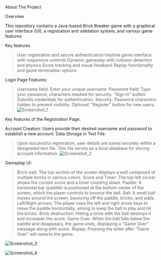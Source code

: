 About The Project 

Overview

This repository contains a Java-based Brick Breaker game with a graphical user interface (UI), a registration and validation system, and various game features.

Key features

> User registration and secure authentication
> Intuitive game interface with responsive controls
> Dynamic gameplay with collision detection and physics
> Score tracking and visual feedback
> Replay functionality and game termination options

Login Page Features:
> Username field: Enter your unique username.
> Password field: Type your password, characters masked for security.
> "Sign In" button: Submits credentials for authentication.
> Security: Password characters hidden  to prevent visibility.
> Optional: "Register" button for new users.
![Screenshot_1](https://github.com/Prince-kumar27/CSE310-JavaProject/assets/111684530/61883f95-240c-4775-9a90-3b39bb3f45ec)


Key features of the Registration Page:

Account Creation:
Users provide their desired username and password to establish a new account.
Data Storage in Text File:
> Upon successful registration, user details are saved securely within a designated text file.
> This file serves as a local database for storing account information.
![Screenshot_2](https://github.com/Prince-kumar27/CSE310-JavaProject/assets/111684530/fcbacba8-9ff1-498f-8c4b-cd18e6985382)

Gameplay UI:

> Brick wall: The top section of the screen displays a wall composed of multiple bricks in various colors.
> Score and Timer: The top left corner shows the current score and a timer counting down.
> Paddle: A horizontal bar (paddle) is positioned at the bottom center of the screen, which the player controls to bounce the ball.
> Ball: A small ball moves around the screen, bouncing off the paddle, bricks, and walls.
> Left/Right arrows: The player uses the left and right arrow keys to move the paddle horizontally, aiming to keep the ball in play and hit the bricks.
> Brick destruction: Hitting a brick with the ball destroys it and increases the score.
> Game Over: When the ball falls below the paddle and disappears, the game ends, displaying a "Game Over" message along with score.
> Replay: Pressing the enter after "Game Over" will restarts the game.

![Screenshot_3](https://github.com/Prince-kumar27/CSE310-JavaProject/assets/111684530/4fa85d23-fc35-4bfd-8c99-04043fe045ff)

![Screenshot_4](https://github.com/Prince-kumar27/CSE310-JavaProject/assets/111684530/b6847a7a-1a21-4f3e-8359-85dc4b1059c5)
